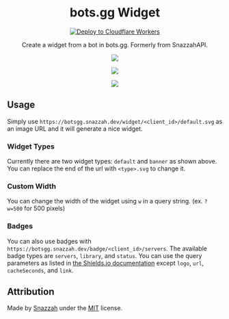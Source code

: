 <div align=center>

# bots.gg Widget

[![Deploy to Cloudflare Workers](https://deploy.workers.cloudflare.com/button)](https://deploy.workers.cloudflare.com/?url=https://github.com/Snazzah/botsgg-widget)

Create a widget from a bot in bots.gg. Formerly from SnazzahAPI.

![](https://botsgg.snazzah.dev/widget/272937604339466240/default.svg?w=400)

![](https://botsgg.snazzah.dev/widget/272937604339466240/banner.svg?w=400)

![](https://botsgg.snazzah.dev/badge/272937604339466240/servers)

</div>


## Usage

Simply use `https://botsgg.snazzah.dev/widget/<client_id>/default.svg` as an image URL and it will generate a nice widget.

### Widget Types
Currently there are two widget types: `default` and `banner` as shown above. You can replace the end of the url with `<type>.svg` to change it.

### Custom Width
You can change the width of the widget using `w` in a query string. (ex. `?w=500` for 500 pixels)

### Badges

You can also use badges with `https://botsgg.snazzah.dev/badge/<client_id>/servers`. The available badge types are `servers`, `library`, and `status`. You can use the query parameters as listed in [the Shields.io documentation](https://shields.io/badges/endpoint-badge#:~:text=Query%20Parameters) except `logo`, `url`, `cacheSeconds`, and `link`.

## Attribution

Made by [Snazzah](https://snazzah.com) under the [MIT](/LICENSE) license.
